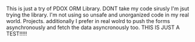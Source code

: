 This is just a try of PDOX ORM Library. DONT take my code sirusly I'm jsut trying the library. I'm not using so unsafe and unorganized code in my real world. Projects. 
additionally I prefer in real wolrd to push the forms asynchronously and fetch the data asyncronously too. THIS IS JUST A TEST!!!!!
